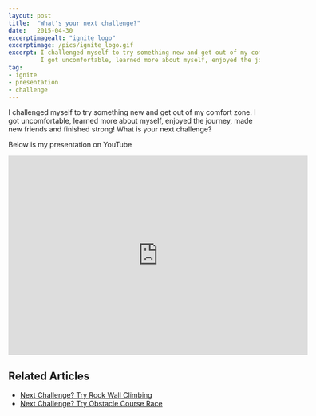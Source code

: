 ```yaml
---
layout: post
title:  "What's your next challenge?"
date:   2015-04-30
excerptimagealt: "ignite logo"
excerptimage: /pics/ignite_logo.gif
excerpt: I challenged myself to try something new and get out of my comfort zone. 
         I got uncomfortable, learned more about myself, enjoyed the journey, made new friends and finished strong! What is your next challenge?
tag:
- ignite
- presentation
- challenge
---
```


I challenged myself to try something new and get out of my comfort zone. 
I got uncomfortable, learned more about myself, enjoyed the journey, made new friends and finished strong! What is your next challenge?

Below is my presentation on YouTube

<iframe width="600" height="400" src="https://www.youtube.com/embed/whLZOkF63W8" frameborder="0" allowfullscreen></iframe>

## Related Articles

* [Next Challenge? Try Rock Wall Climbing](http://t.co/ExzJ4x0RO8)
* [Next Challenge? Try Obstacle Course Race](http://linkd.in/1H4PoVl)
